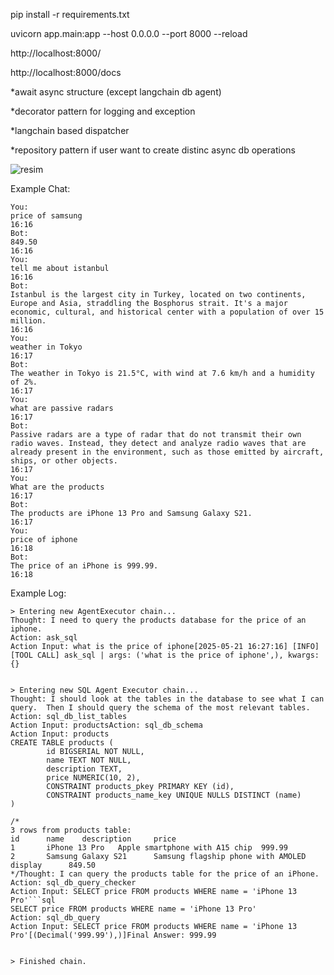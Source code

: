 pip install -r requirements.txt

uvicorn app.main:app --host 0.0.0.0 --port 8000 --reload

http://localhost:8000/

http://localhost:8000/docs  

*await async structure (except langchain db agent)

*decorator pattern for logging and exception

*langchain based dispatcher

*repository pattern if user want to create distinc async db operations

![resim](https://github.com/user-attachments/assets/16c72529-f2d5-4774-8941-b89390f24f97)


Example Chat:
```
You:
price of samsung
16:16
Bot:
849.50
16:16
You:
tell me about istanbul
16:16
Bot:
Istanbul is the largest city in Turkey, located on two continents, Europe and Asia, straddling the Bosphorus strait. It's a major economic, cultural, and historical center with a population of over 15 million.
16:16
You:
weather in Tokyo
16:17
Bot:
The weather in Tokyo is 21.5°C, with wind at 7.6 km/h and a humidity of 2%.
16:17
You:
what are passive radars
16:17
Bot:
Passive radars are a type of radar that do not transmit their own radio waves. Instead, they detect and analyze radio waves that are already present in the environment, such as those emitted by aircraft, ships, or other objects.
16:17
You:
What are the products
16:17
Bot:
The products are iPhone 13 Pro and Samsung Galaxy S21.
16:17
You:
price of iphone
16:18
Bot:
The price of an iPhone is 999.99.
16:18
```

Example Log:
```
> Entering new AgentExecutor chain...
Thought: I need to query the products database for the price of an iphone. 
Action: ask_sql
Action Input: what is the price of iphone[2025-05-21 16:27:16] [INFO] [TOOL CALL] ask_sql | args: ('what is the price of iphone',), kwargs: {}


> Entering new SQL Agent Executor chain...
Thought: I should look at the tables in the database to see what I can query.  Then I should query the schema of the most relevant tables.
Action: sql_db_list_tables
Action Input: productsAction: sql_db_schema
Action Input: products
CREATE TABLE products (
        id BIGSERIAL NOT NULL,
        name TEXT NOT NULL,
        description TEXT,
        price NUMERIC(10, 2),
        CONSTRAINT products_pkey PRIMARY KEY (id),
        CONSTRAINT products_name_key UNIQUE NULLS DISTINCT (name)
)

/*
3 rows from products table:
id      name    description     price
1       iPhone 13 Pro   Apple smartphone with A15 chip  999.99
2       Samsung Galaxy S21      Samsung flagship phone with AMOLED display      849.50
*/Thought: I can query the products table for the price of an iPhone.
Action: sql_db_query_checker
Action Input: SELECT price FROM products WHERE name = 'iPhone 13 Pro'```sql
SELECT price FROM products WHERE name = 'iPhone 13 Pro'
Action: sql_db_query
Action Input: SELECT price FROM products WHERE name = 'iPhone 13 Pro'[(Decimal('999.99'),)]Final Answer: 999.99 


> Finished chain.
```
